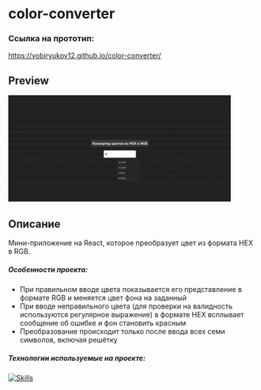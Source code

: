 # color-converter
### Ссылка на прототип:

https://vobiryukov12.github.io/color-converter/

## Preview

<img src='./src/assets/color-converter.gif' width='450'>

## Описание
Мини-приложение на React, которое преобразует цвет из формата HEX в RGB.

##### Особенности проекта:
- При правильном вводе цвета показывается его представление в формате RGB и меняется цвет фона на заданный
- При вводе неправильного цвета (для проверки на валидность используются регулярное выражение) в формате HEX всплывает сообщение об ошибке и фон становить красным
- Преобразование происходит только после ввода всех семи символов, включая решётку

##### Технологии используемые на проекте:
[![Skills](https://skillicons.dev/icons?i=react,css,vite)](https://skillicons.dev)
